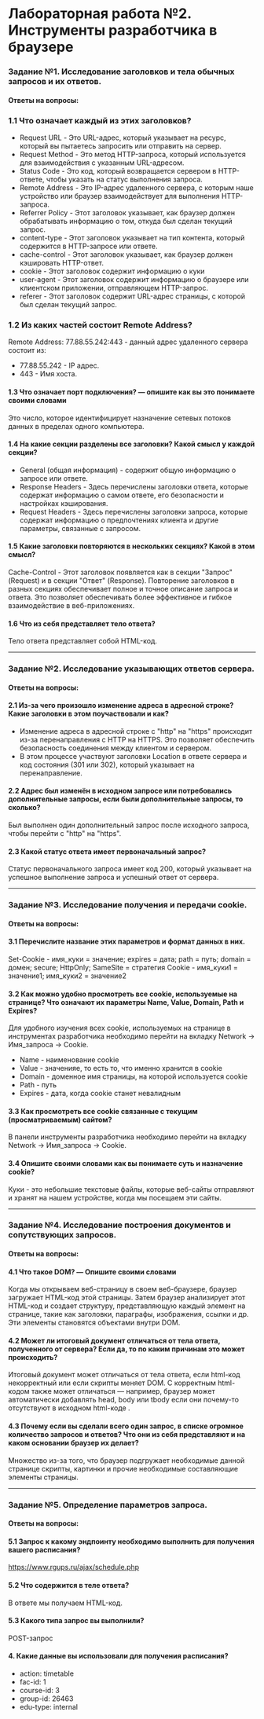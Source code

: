 # Лабораторная работа №2. Инструменты разработчика в браузере


### Задание №1. Исследование заголовков и тела обычных запросов и их ответов.

#### Ответы на вопросы:

### 1.1 Что означает каждый из этих заголовков? 
- Request URL - Это URL-адрес, который указывает на ресурс, который вы пытаетесь запросить или отправить на сервер.
- Request Method - Это метод HTTP-запроса, который используется для взаимодействия с указанным URL-адресом.
- Status Code - Это код, который возвращается сервером в HTTP-ответе, чтобы указать на статус выполнения запроса.
- Remote Address - Это IP-адрес удаленного сервера, с которым наше устройство или браузер взаимодействует для выполнения HTTP-запроса.
- Referrer Policy - Этот заголовок указывает, как браузер должен обрабатывать информацию о том, откуда был сделан текущий запрос. 
- content-type - Этот заголовок указывает на тип контента, который содержится в HTTP-запросе или ответе. 
- cache-control - Этот заголовок указывает, как браузер должен кэшировать HTTP-ответ.
- cookie - Этот заголовок содержит информацию о куки 
- user-agent - Этот заголовок содержит информацию о браузере или клиентском приложении, отправляющем HTTP-запрос.
- referer  - Этот заголовок содержит URL-адрес страницы, с которой был сделан текущий запрос.

### 1.2 Из каких частей состоит Remote Address?
 
Remote Address: 77.88.55.242:443 - данный адрес удаленного сервера состоит из:

- 77.88.55.242 - IP адрес.
- 443 - Имя хоста.

#### 1.3 Что означает порт подключения? — опишите как вы это понимаете своими словами

Это число, которое идентифицирует назначение сетевых потоков данных в пределах одного компьютера.

#### 1.4 На какие секции разделены все заголовки? Какой смысл у каждой секции?

- General (общая информация) - содержит общую информацию о запросе или ответе.
- Response Headers - Здесь перечислены заголовки ответа, которые содержат информацию о самом ответе, его безопасности и настройках кэширования.
- Request Headers - Здесь перечислены заголовки запроса, которые содержат информацию о предпочтениях клиента и другие параметры, связанные с запросом.

#### 1.5 Какие заголовки повторяются в нескольких секциях? Какой в этом смысл?

Cache-Control - Этот заголовок появляется как в секции "Запрос" (Request) и в секции "Ответ" (Response).
Повторение заголовков в разных секциях обеспечивает полное и точное описание запроса и ответа. Это позволяет обеспечивать более эффективное и гибкое взаимодействие в веб-приложениях.


#### 1.6 Что из себя представляет тело ответа?

Тело ответа представляет собой HTML-код.

---

### Задание №2. Исследование указывающих ответов сервера.

#### Ответы на вопросы:

#### 2.1 Из-за чего произошло изменение адреса в адресной строке? Какие заголовки в этом поучаствовали и как?

- Изменение адреса в адресной строке с "http" на "https" происходит из-за перенаправления c HTTP на HTTPS. Это позволяет обеспечить безопасность соединения между клиентом и сервером.
- В этом процессе участвуют заголовки Location в ответе сервера и код состояния (301 или 302), который указывает на перенаправление.

#### 2.2 Адрес был изменён в исходном запросе или потребовались дополнительные запросы, если были дополнительные запросы, то сколько?

Был выполнен один дополнительный запрос после исходного запроса, чтобы перейти с "http" на "https".

#### 2.3 Какой статус ответа имеет первоначальный запрос?

Статус первоначального запроса имеет код 200, который указывает на успешное выполнение запроса и успешный ответ от сервера.

---

### Задание №3. Исследование получения и передачи cookie.

#### Ответы на вопросы:

#### 3.1 Перечислите название этих параметров и формат данных в них. 

Set-Cookie - имя_куки = значение; expires = дата; path = путь; domain = домен; secure; HttpOnly; SameSite = стратегия
Cookie - имя_куки1 = значение1; имя_куки2 = значение2

#### 3.2 Как можно удобно просмотреть все cookie, используемые на странице? Что означают их параметры Name, Value, Domain, Path и Expires?

Для удобного изучения всех cookie, используемых на странице в инструментах разработчика необходимо перейти на вкладку Network -> Имя_запроса -> Cookie.

- Name - наименование cookie  
- Value - значенияе, то есть то, что именно хранится в cookie
- Domain - доменное имя страницы, на которой используется cookie
- Path - путь
- Expires - дата, когда cookie станет невалидным

#### 3.3 Как просмотреть все cookie связанные с текущим (просматриваемым) сайтом?

В панели инструменты разработчика необходимо перейти на вкладку Network -> Имя_запроса -> Cookie.

#### 3.4 Опишите своими словами как вы понимаете суть и назначение cookie?

Куки - это небольшие текстовые файлы, которые веб-сайты отправляют и хранят на нашем  устройстве, когда мы посещаем эти сайты.

---

### Задание №4. Исследование построения документов и сопутствующих запросов. 

#### Ответы на вопросы: 

#### 4.1 Что такое DOM? — Опишите своими словами

Когда мы открываем веб-страницу в своем веб-браузере, браузер загружает HTML-код этой страницы. Затем браузер анализирует этот HTML-код и создает структуру, представляющую каждый элемент на странице, такие как заголовки, параграфы, изображения, ссылки и др. Эти элементы становятся объектами внутри DOM.

#### 4.2 Может ли итоговый документ отличаться от тела ответа, полученного от сервера? Если да, то по каким причинам это может происходить?

Итоговый документ может отличаться от тела ответа, если html-код некорректный или если скрипты меняет DOM. С корректным html-кодом также может отличаться — например, браузер может автоматически добавлять head, body или tbody если они почему-то отсутствуют в исходном html-коде .

#### 4.3 Почему если вы сделали всего один запрос, в списке огромное количество запросов и ответов? Что они из себя представляют и на каком основании браузер их делает?

Множество из-за того, что браузер подгружает необходимые данной странице скрипты, картинки и прочие необходимые составляющие элементы страницы.

---

### Задание №5. Определение параметров запроса.

#### Ответы на вопросы: 

#### 5.1 Запрос к какому эндпоинту необходимо выполнить для получения вашего расписания?

https://www.rgups.ru/ajax/schedule.php

#### 5.2 Что содержится в теле ответа?

В ответе мы получаем HTML-код.

#### 5.3 Какого типа запрос вы выполнили?

POST-запрос

#### 4. Какие данные вы использовали для получения расписания?

- action: timetable
- fac-id: 1
- course-id: 3
- group-id: 26463
- edu-type: internal